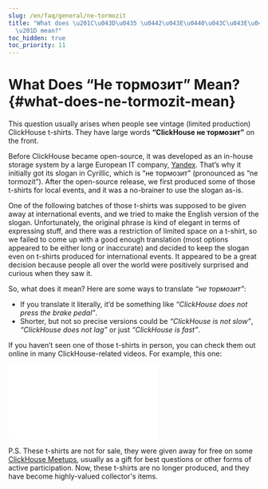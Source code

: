 ```yaml
---
slug: /en/faq/general/ne-tormozit
title: "What does \u201C\u043D\u0435 \u0442\u043E\u0440\u043C\u043E\u0437\u0438\u0442\
  \u201D mean?"
toc_hidden: true
toc_priority: 11
---
```


# What Does “Не тормозит” Mean? {#what-does-ne-tormozit-mean}

This question usually arises when people see vintage (limited production) ClickHouse t-shirts. They have large words **“ClickHouse не тормозит”** on the front.

Before ClickHouse became open-source, it was developed as an in-house storage system by a large European IT company, [Yandex](https://yandex.com/company/). That’s why it initially got its slogan in Cyrillic, which is “не тормозит” (pronounced as “ne tormozit”). After the open-source release, we first produced some of those t-shirts for local events, and it was a no-brainer to use the slogan as-is.

One of the following batches of those t-shirts was supposed to be given away at international events, and we tried to make the English version of the slogan. Unfortunately, the original phrase is kind of elegant in terms of expressing stuff, and there was a restriction of limited space on a t-shirt, so we failed to come up with a good enough translation (most options appeared to be either long or inaccurate) and decided to keep the slogan even on t-shirts produced for international events. It appeared to be a great decision because people all over the world were positively surprised and curious when they saw it.

So, what does it mean? Here are some ways to translate *“не тормозит”*:

- If you translate it literally, it’d be something like *“ClickHouse does not press the brake pedal”*.
- Shorter, but not so precise versions could be *“ClickHouse is not slow”*, *“ClickHouse does not lag”* or just *“ClickHouse is fast”*.

If you haven’t seen one of those t-shirts in person, you can check them out online in many ClickHouse-related videos. For example, this one:

<iframe src="//www.youtube.com/embed/bSyQahMVZ7w" frameborder="0" allowfullscreen ></iframe> 

P.S. These t-shirts are not for sale, they were given away for free on some [ClickHouse Meetups](https://www.meetup.com/pro/clickhouse/), usually as a gift for best questions or other forms of active participation. Now, these t-shirts are no longer produced, and they have become highly-valued collector's items.
